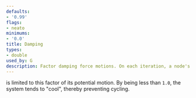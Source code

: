 ```yaml
---
defaults:
- '0.99'
flags:
- neato
minimums:
- '0.0'
title: Damping
types:
- double
used_by: G
description: Factor damping force motions. On each iteration, a node's movement
---
```

is limited to this factor of its potential motion. By being less than
`1.0`, the system tends to "cool", thereby preventing cycling.
